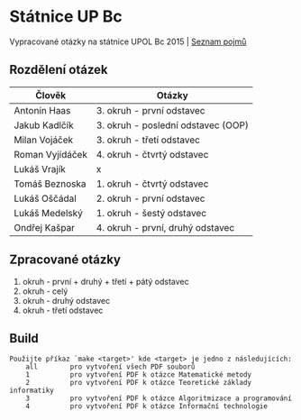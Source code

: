 ﻿# Státnice UP Bc
Vypracované otázky na státnice UPOL Bc 2015 | [Seznam pojmů](http://www.inf.upol.cz/downloads/studium/2015_INFv01_bc.pdf)

## Rozdělení otázek

| Člověk           | Otázky                                                |
| ---------------- | ----------------------------------------------------- |
| Antonín Haas     | 3. okruh - první odstavec                             |
| Jakub Kadlčík    | 3. okruh - poslední odstavec (OOP)                    |
| Milan Vojáček    | 3. okruh - třetí odstavec                             |
| Roman Vyjídáček  | 4. okruh - čtvrtý odstavec                            |
| Lukáš Vrajík     | x                                                     |
| Tomáš Beznoska   | 1. okruh - čtvrtý odstavec                            |
| Lukáš Oščádal    | 2. okruh - první odstavec                             |
| Lukáš Medelský   | 1. okruh - šestý odstavec                             |
| Ondřej Kašpar    | 4. okruh - první, druhý odstavec         		   |

## Zpracované otázky
1. okruh - první + druhý + třetí + pátý odstavec <br />
2. okruh - celý <br />
3. okruh - druhý odstavec <br />
4. okruh - třetí odstavec <br />


## Build

	Použijte příkaz `make <target>' kde <target> je jedno z následujících:
	    all        pro vytvoření všech PDF souborů
	    1          pro vytvoření PDF k otázce Matematické metody
	    2          pro vytvoření PDF k otázce Teoretické základy informatiky
	    3          pro vytvoření PDF k otázce Algoritmizace a programování
	    4          pro vytvoření PDF k otázce Informační technologie

